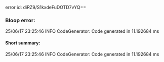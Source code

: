 error id: diRZ9/S1kxdeFuDOTD7vYQ==
### Bloop error:

25/06/17 23:25:46 INFO CodeGenerator: Code generated in 11.192684 ms
#### Short summary: 

25/06/17 23:25:46 INFO CodeGenerator: Code generated in 11.192684 ms